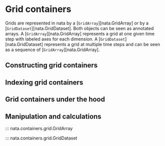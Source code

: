 # Grid containers

Grids are represented in nata by a [`GridArray`][nata.GridArray] or by a
[`GridDataset`][nata.GridDataset]. Both objects can be seen as annotated arrays.
A [`GridArray`][nata.GridArray] represents a grid at one given time step with
labeled axes for each dimension. A [`GridDataset`][nata.GridDataset] represents
a grid at multiple time steps and can be seen as a sequence of
[`GridArray`][nata.GridArray].

## Constructing grid containers

## Indexing grid containers

## Grid containers under the hood

## Manipulation and calculations

::: nata.containers.grid.GridArray

::: nata.containers.grid.GridDataset
